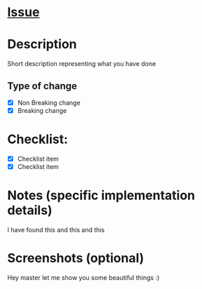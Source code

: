# [Issue]()

# Description
Short description representing what you have done

## Type of change

- [x] Non Breaking change
- [x] Breaking change

# Checklist:

- [x] Checklist item
- [x] Checklist item

# Notes (specific implementation details)

I have found this and this and this

# Screenshots (optional)

Hey master let me show you some beautiful things :)